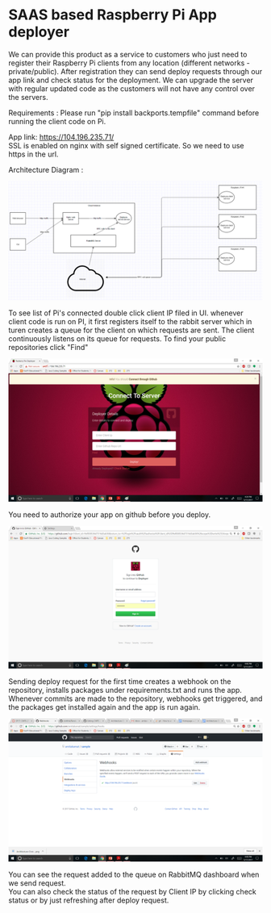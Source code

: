 # SAAS based Raspberry Pi App deployer

We can provide this product as a service to customers who just need to register their Raspberry Pi clients from any location (different networks - private/public). After registration they can send deploy requests through our app link and check status for the deployment. We can upgrade the server with regular updated code as the customers will not have any control over the servers.

Requirements :
Please run "pip install backports.tempfile" command before running the client code on Pi.



App link:  https://104.196.235.71/  
SSL is enabled on nginx with self signed certificate. So we need to use https in the url.

Architecture Diagram :  

![Architecture-Overview-Diagram](/Architecture-Overview-Diagram.png "Architecture diagram")

To see list of Pi's connected double click client IP filed in UI. 
whenever client code is run on PI, it first registers itself to the rabbit server which in turen creates a queue for the client on which requests are sent. The client continuously listens on its queue for requests.
To find your public repositories click "Find"

![Homepage](/Homepage.png "Home page")

You need to authorize your app on github before you deploy.

![Authorize](/authorize%20app.png "Authorize")

Sending deploy request for the first time creates a webhook on the repository, installs packages under requirements.txt and runs the app.
Whenever commits are made to the repository, webhooks get triggered, and the packages get installed again and the app is run again.

![Webhook](/webhook.png "Webhook")

You can see the request added to the queue on RabbitMQ dashboard when we send request.  
You can also check the status of the request by Client IP by clicking check status or by just refreshing after deploy request.
